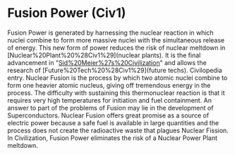 # Fusion Power (Civ1)

Fusion Power is generated by harnessing the nuclear reaction in which nuclei combine to form more massive nuclei with the simultaneous release of energy.
This new form of power reduces the risk of nuclear meltdown in [Nuclear%20Plant%20%28Civ1%29](nuclear plants).
It is the final advancement in "[Sid%20Meier%27s%20Civilization](Civilization)" and allows the research of [Future%20Tech%20%28Civ1%29](future techs).
Civilopedia entry.
Nuclear Fusion is the process by which two atomic nuclei combine to form one heavier atomic nucleus, giving off tremendous energy in the process. The difficulty with sustaining this thermonuclear reaction is that it requires very high temperatures for initiation and fuel containment. An answer to part of the problems of Fusion may lie in the development of Superconductors. Nuclear Fusion offers great promise as a source of electric power because a safe fuel is available in large quantities and the process does not create the radioactive waste that plagues Nuclear Fission. In Civilization, Fusion Power eliminates the risk of a Nuclear Power Plant meltdown.